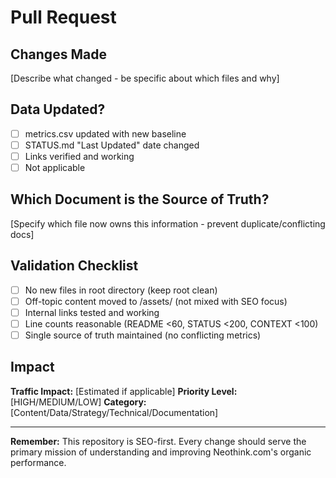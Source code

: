 # Pull Request

## Changes Made

[Describe what changed - be specific about which files and why]

## Data Updated?

- [ ] metrics.csv updated with new baseline
- [ ] STATUS.md "Last Updated" date changed
- [ ] Links verified and working
- [ ] Not applicable

## Which Document is the Source of Truth?

[Specify which file now owns this information - prevent duplicate/conflicting docs]

## Validation Checklist

- [ ] No new files in root directory (keep root clean)
- [ ] Off-topic content moved to /assets/ (not mixed with SEO focus)
- [ ] Internal links tested and working
- [ ] Line counts reasonable (README <60, STATUS <200, CONTEXT <100)
- [ ] Single source of truth maintained (no conflicting metrics)

## Impact

**Traffic Impact:** [Estimated if applicable]
**Priority Level:** [HIGH/MEDIUM/LOW]
**Category:** [Content/Data/Strategy/Technical/Documentation]

---

**Remember:** This repository is SEO-first. Every change should serve the primary mission of understanding and improving Neothink.com's organic performance.

